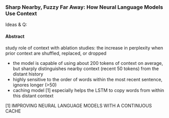### Sharp Nearby, Fuzzy Far Away: How Neural Language Models Use Context

Ideas & Q:



#### Abstract 

study role of context with ablation studies: the increase in perplexity when prior context are shuffled, replaced, or dropped

-  the model is capable of using about 200 tokens of context on average, but sharply distinguishes nearby context (recent 50 tokens) from the distant history
- highly sensitive to the order of words within the most recent sentence, ignores longer (>50)
- caching model [1] especially helps the LSTM to copy words from within this distant context



[1] IMPROVING NEURAL LANGUAGE MODELS WITH A CONTINUOUS CACHE